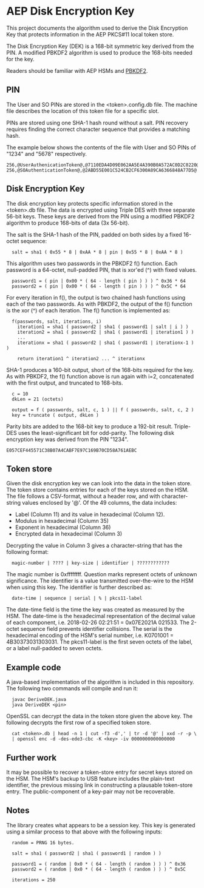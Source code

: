 # AEP Disk Encryption Key
This project documents the algorithm used to derive the Disk Encryption Key that protects information in the AEP PKCS#11 local token store.

The Disk Encryption Key (DEK) is a 168-bit symmetric key derived from the PIN. A modified PBKDF2 algorithm is used to produce the 168-bits needed for the key.

Readers should be familiar with AEP HSMs and [PBKDF2](https://en.wikipedia.org/wiki/PBKDF2).

## PIN
The User and SO PINs are stored in the &lt;token&gt;.config.db file. The machine file describes the location of this token file for a specific slot.

PINs are stored using one SHA-1 hash round without a salt. PIN recovery requires finding the correct character sequence that provides a matching hash.

The example below shows the contents of the file with User and SO PINs of "1234" and "5678" respectively.
```
256,@UserAuthenicationToken@,@7110EDA4D09E062AA5E4A390B0A572AC0D2C0220@
256,@SOAuthenticationToken@,@2ABD55E001C524CB2CF6300A89CA6366848A77D5@
```

## Disk Encryption Key
The disk encryption key protects specific information stored in the &lt;token&gt;.db file. The data is encrypted using Triple DES with three separate 56-bit keys. These keys are derived from the PIN using a modified PBKDF2 algorithm to produce 168-bits of data (3x 56-bit).

The salt is the SHA-1 hash of the PIN, padded on both sides by a fixed 16-octet sequence:
```
  salt = sha1 ( 0x55 * 8 | 0xAA * 8 | pin | 0x55 * 8 | 0xAA * 8 )
```

This algorithm uses two passwords in the PBKDF2 f() function. Each password is a 64-octet, null-padded PIN, that is xor'ed (^) with fixed values.
```
  password1 = ( pin | 0x00 * ( 64 - length ( pin ) ) ) ^ 0x36 * 64
  password2 = ( pin | 0x00 * ( 64 - length ( pin ) ) ) ^ 0x5C * 64
```

For every iteration in f(), the output is two chained hash functions using each of the two passwords. As with PBKDF2, the output of the f() function is the xor (^) of each iteration. The f() function is implemented as:
```
  f(passwords, salt, iterations, i)
    iteration1 = sha1 ( password2 | sha1 ( password1 | salt | i ) )
    iteration2 = sha1 ( password2 | sha1 ( password1 | iteration1 ) )
    ...
    iterationx = sha1 ( password2 | sha1 ( password1 | iterationx-1 ) )

    return iteration1 ^ iteration2 ... ^ iterationx
```

SHA-1 produces a 160-bit output, short of the 168-bits required for the key. As with PBKDF2, the f() function above is run again with i=2, concatenated with the first output, and truncated to 168-bits.
```
  c = 10
  dkLen = 21 (octets)

  output = f ( passwords, salt, c, 1 ) || f ( passwords, salt, c, 2 )
  key = truncate ( output, dkLen )
```

Parity bits are added to the 168-bit key to produce a 192-bit result. Triple-DES uses the least-significant bit for odd-parity. The following disk encryption key was derived from the PIN "1234".
```
E057CEF445571C38B07A4CABF7E97C169B70CD58A761AEBC
```

## Token store
Given the disk encryption key we can look into the data in the token store. The token store contains entries for each of the keys stored on the HSM. The file follows a CSV-format, without a header row, and with character-string values enclosed by '@'. Of the 49 columns, the data includes:
- Label (Column 11) and its value in hexadecimal (Column 12).
- Modulus in hexadecimal (Column 35)
- Exponent in hexadecimal (Column 36)
- Encrypted data in hexadecimal (Column 3)

Decrypting the value in Column 3 gives a character-string that has the following format:
```
  magic-number | ???? | key-size | identifier | ????????????
```
The magic number is 0xffffffff. Question marks represent octets of unknown significance. The identifier is a value transmitted over-the-wire to the HSM when using this key. The identifier is further described as:
```
  date-time | sequence | serial | % | pkcs11-label
```
The date-time field is the time the key was created as measured by the HSM. The date-time is the hexadecimal representation of the decimal value of each component, i.e. 2018-02-26 02:21:51 = 0x07E2021A 021533. The 2-octet sequence field prevents identifier collisions. The serial is the hexadecimal encoding of the HSM's serial number, i.e. K0701001 = 4B30373031303031. The pkcs11-label is the first seven octets of the label, or a label null-padded to seven octets.

## Example code
A java-based implementation of the algorithm is included in this repository. The following two commands will compile and run it:
```
  javac DeriveDEK.java
  java DeriveDEK <pin>
```
OpenSSL can decrypt the data in the token store given the above key. The following decrypts the first row of a specified token store.
```
  cat <token>.db | head -n 1 | cut -f3 -d',' | tr -d '@' | xxd -r -p \
  | openssl enc -d -des-ede3-cbc -K <key> -iv 0000000000000000
```
## Further work
It may be possible to recover a token-store entry for secret keys stored on the HSM. The HSM's backup to USB feature includes the plain-text identifier, the previous missing link in constructing a plausable token-store entry. The public-component of a key-pair may not be recoverable.

## Notes
The library creates what appears to be a session key. This key is generated using a similar process to that above with the following inputs:
```
  random = PRNG 16 bytes.

  salt = sha1 ( password2 | sha1 ( password1 | random ) )

  password1 = ( random | 0x0 * ( 64 - length ( random ) ) ) ^ 0x36
  password2 = ( random | 0x0 * ( 64 - length ( random ) ) ) ^ 0x5C

  iterations = 250
```
